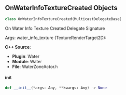 ## OnWaterInfoTextureCreated Objects

```python
class OnWaterInfoTextureCreated(MulticastDelegateBase)
```

On Water Info Texture Created  Delegate Signature

Args:
    water_info_texture (TextureRenderTarget2D):

**C++ Source:**

- **Plugin**: Water
- **Module**: Water
- **File**: WaterZoneActor.h

<a id="unreal.OnWaterInfoTextureCreated.__init__"></a>

#### __init__

```python
def __init__(*args: Any, **kwargs: Any) -> None
```

<a id="unreal.OnWaterScalabilityChanged"></a>